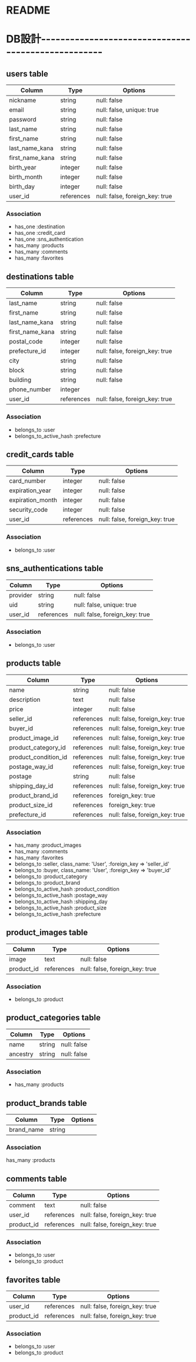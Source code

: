 # README

# DB設計---------------------------------------------------

## users table
|Column          |Type      |Options    |
|----------------|----------|-----------|
|nickname        |string    |null: false|
|email           |string    |null: false, unique: true|
|password        |string    |null: false|
|last_name       |string    |null: false|
|first_name      |string    |null: false|
|last_name_kana  |string    |null: false|
|first_name_kana |string    |null: false|
|birth_year      |integer   |null: false|
|birth_month     |integer   |null: false|
|birth_day       |integer   |null: false|
|user_id         |references|null: false, foreign_key: true|

### Association
- has_one  :destination
- has_one  :credit_card
- has_one  :sns_authentication
- has_many :products
- has_many :comments
- has_many :favorites


## destinations table
|Column          |Type      |Options    |
|----------------|----------|-----------|
|last_name       |string    |null: false|
|first_name      |string    |null: false|
|last_name_kana  |string    |null: false|
|first_name_kana |string    |null: false|
|postal_code     |integer   |null: false|
|prefecture_id   |integer   |null: false, foreign_key: true|
|city            |string    |null: false|
|block           |string    |null: false|
|building        |string    |null: false|
|phone_number    |integer   |           |
|user_id         |references|null: false, foreign_key: true|

### Association
- belongs_to  :user
- belongs_to_active_hash :prefecture


## credit_cards table
|Column           |Type      |Options    |
|-----------------|----------|-----------|
|card_number      |integer   |null: false|
|expiration_year  |integer   |null: false|
|expiration_month |integer   |null: false|
|security_code    |integer   |null: false|
|user_id          |references|null: false, foreign_key: true|

### Association
- belongs_to  :user


## sns_authentications table
|Column   |Type       |Options    |
|---------|-----------|-----------|
|provider |string     |null: false|
|uid      |string     |null: false, unique: true|
|user_id  |references |null: false, foreign_key: true|

### Association
- belongs_to  :user


## products table
|Column              |Type       |Options    |
|--------------------|-----------|-----------|
|name                |string     |null: false|
|description         |text       |null: false|
|price               |integer    |null: false|
|seller_id           |references |null: false, foreign_key: true|
|buyer_id            |references |null: false, foreign_key: true|
|product_image_id    |references |null: false, foreign_key: true|
|product_category_id |references |null: false, foreign_key: true|
|product_condition_id|references |null: false, foreign_key: true|
|postage_way_id      |references |null: false, foreign_key: true|
|postage             |string     |null: false|
|shipping_day_id     |references |null: false, foreign_key: true|
|product_brand_id    |references |foreign_key: true|
|product_size_id     |references |foreign_key: true|
|prefecture_id       |references |null: false, foreign_key: true|

### Association
- has_many :product_images
- has_many :comments
- has_many :favorites
- belongs_to :seller, class_name: 'User', :foreign_key => 'seller_id'
- belongs_to :buyer,  class_name: 'User', :foreign_key => 'buyer_id'
- belongs_to :product_category
- belongs_to :product_brand
- belongs_to_active_hash :product_condition
- belongs_to_active_hash :postage_way
- belongs_to_active_hash :shipping_day
- belongs_to_active_hash :product_size
- belongs_to_active_hash :prefecture


## product_images table
|Column     |Type       |Options    |
|-----------|-----------|-----------|
|image      |text       |null: false|
|product_id |references |null: false, foreign_key: true|

### Association
- belongs_to :product


## product_categories table
|Column   |Type   |Options     |
|---------|-------|------------|
|name     |string |null: false |
|ancestry |string |null: false |

### Association
- has_many :products


## product_brands table
|Column     |Type   |Options |
|-----------|-------|--------|
|brand_name |string |	       |

### Association
has_many :products


## comments table
|Column     |Type       |Options    |
|-----------|-----------|-----------|
|comment    |text       |null: false|
|user_id    |references |null: false, foreign_key: true|
|product_id |references |null: false, foreign_key: true|

### Association
- belongs_to :user
- belongs_to :product


## favorites table
|Column     |Type       |Options    |
|-----------|-----------|-----------|
|user_id    |references |null: false, foreign_key: true|
|product_id |references |null: false, foreign_key: true|

### Association
- belongs_to :user
- belongs_to :product
